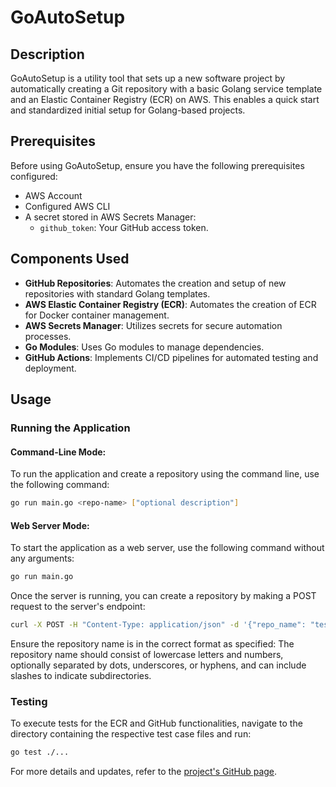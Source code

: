 
# GoAutoSetup

## Description
GoAutoSetup is a utility tool that sets up a new software project by automatically creating a Git repository with a basic Golang service template and an Elastic Container Registry (ECR) on AWS. This enables a quick start and standardized initial setup for Golang-based projects.

## Prerequisites
Before using GoAutoSetup, ensure you have the following prerequisites configured:
- AWS Account
- Configured AWS CLI
- A secret stored in AWS Secrets Manager:
  - `github_token`: Your GitHub access token.

## Components Used
- **GitHub Repositories**: Automates the creation and setup of new repositories with standard Golang templates.
- **AWS Elastic Container Registry (ECR)**: Automates the creation of ECR for Docker container management.
- **AWS Secrets Manager**: Utilizes secrets for secure automation processes.
- **Go Modules**: Uses Go modules to manage dependencies.
- **GitHub Actions**: Implements CI/CD pipelines for automated testing and deployment.

## Usage

### Running the Application

#### Command-Line Mode:

To run the application and create a repository using the command line, use the following command:

```bash
go run main.go <repo-name> ["optional description"]
```

#### Web Server Mode:

To start the application as a web server, use the following command without any arguments:

```bash
go run main.go
```

Once the server is running, you can create a repository by making a POST request to the server's endpoint:

```bash
curl -X POST -H "Content-Type: application/json" -d '{"repo_name": "test-repo", "description": "A test repository"}' http://localhost:8082/create-repo
```

Ensure the repository name is in the correct format as specified:
The repository name should consist of lowercase letters and numbers, optionally separated by dots, underscores, or hyphens, and can include slashes to indicate subdirectories.

### Testing

To execute tests for the ECR and GitHub functionalities, navigate to the directory containing the respective test case files and run:

```bash
go test ./...
```

For more details and updates, refer to the [project's GitHub page](https://github.com/lep13/ServiceTemplate).
